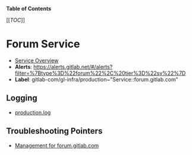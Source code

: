 <!-- MARKER: do not edit this section directly. Edit services/service-catalog.yml then run scripts/generate-docs -->

**Table of Contents**

[[_TOC_]]

# Forum Service

* [Service Overview](https://dashboards.gitlab.net/d/bd2Kl9Imk/host-stats?orgId=1&var-environment=ops&var-node=forum.gitlab.com)
* **Alerts**: <https://alerts.gitlab.net/#/alerts?filter=%7Btype%3D%22forum%22%2C%20tier%3D%22sv%22%7D>
* **Label**: gitlab-com/gl-infra/production~"Service::forum.gitlab.com"

## Logging

* [production.log](/var/discourse/shared/standalone/log/rails)

## Troubleshooting Pointers

* [Management for forum.gitlab.com](discourse-forum.md)
<!-- END_MARKER -->

<!-- ## Summary -->

<!-- ## Architecture -->

<!-- ## Performance -->

<!-- ## Scalability -->

<!-- ## Availability -->

<!-- ## Durability -->

<!-- ## Security/Compliance -->

<!-- ## Monitoring/Alerting -->

<!-- ## Links to further Documentation -->
